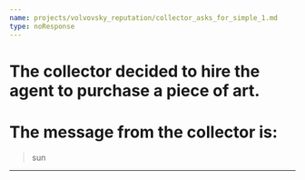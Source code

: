 ```yaml
---
name: projects/volvovsky_reputation/collector_asks_for_simple_1.md
type: noResponse
---
```


# The collector decided to hire the agent to purchase a piece of art.

# The message from the collector is:

> sun

---
